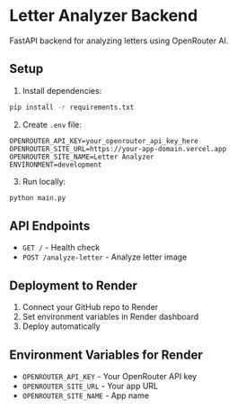 # Letter Analyzer Backend

FastAPI backend for analyzing letters using OpenRouter AI.

## Setup

1. Install dependencies:
```bash
pip install -r requirements.txt
```

2. Create `.env` file:
```env
OPENROUTER_API_KEY=your_openrouter_api_key_here
OPENROUTER_SITE_URL=https://your-app-domain.vercel.app
OPENROUTER_SITE_NAME=Letter Analyzer
ENVIRONMENT=development
```

3. Run locally:
```bash
python main.py
```

## API Endpoints

- `GET /` - Health check
- `POST /analyze-letter` - Analyze letter image

## Deployment to Render

1. Connect your GitHub repo to Render
2. Set environment variables in Render dashboard
3. Deploy automatically

## Environment Variables for Render

- `OPENROUTER_API_KEY` - Your OpenRouter API key
- `OPENROUTER_SITE_URL` - Your app URL
- `OPENROUTER_SITE_NAME` - App name 